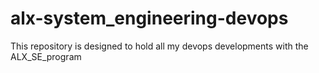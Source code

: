 # alx-system_engineering-devops
This repository is designed to hold all my devops developments with the ALX_SE_program
